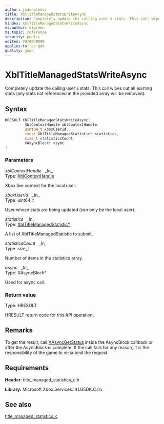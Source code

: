```yaml
---
author: joannaleecy
title: XblTitleManagedStatsWriteAsync
description: Completely update the calling user's stats. This call wipes out all existing stats (any stats not referenced in the provided array will be removed).
kindex: XblTitleManagedStatsWriteAsync
ms.author: migreen
ms.topic: reference
security: public
edited: 00/00/0000
applies-to: pc-gdk
quality: good
---
```


# XblTitleManagedStatsWriteAsync  

Completely update the calling user's stats. This call wipes out all existing stats (any stats not referenced in the provided array will be removed).  

## Syntax  
  
```cpp
HRESULT XblTitleManagedStatsWriteAsync(  
         XblContextHandle xblContextHandle,  
         uint64_t xboxUserId,  
         const XblTitleManagedStatistic* statistics,  
         size_t statisticsCount,  
         XAsyncBlock* async  
)  
```  
  
### Parameters  
  
*xblContextHandle* &nbsp;&nbsp;\_In\_  
Type: [XblContextHandle](../../types_c/handles/xblcontexthandle.md)  
  
Xbox live context for the local user.  
  
*xboxUserId* &nbsp;&nbsp;\_In\_  
Type: uint64_t  
  
User whose stats are being updated (can only be the local user).  
  
*statistics* &nbsp;&nbsp;\_In\_  
Type: [XblTitleManagedStatistic*](../structs/xbltitlemanagedstatistic.md)  
  
A list of XblTitleManagedStatistic to submit.  
  
*statisticsCount* &nbsp;&nbsp;\_In\_  
Type: size_t  
  
Number of items in the statistics array.  
  
*async* &nbsp;&nbsp;\_In\_  
Type: XAsyncBlock*  
  
Used for async call.  
  
  
### Return value  
Type: HRESULT
  
HRESULT return code for this API operation.
  
## Remarks  
  
To get the result, call [XAsyncGetStatus](../../../../system/xasync/functions/xasyncgetstatus.md) inside the AsyncBlock callback or after the AsyncBlock is complete. If the call fails for any reason, it is the responsibility of the game to re-submit the request.
  
## Requirements  
  
**Header:** title_managed_statistics_c.h
  
**Library:** Microsoft.Xbox.Services.141.GSDK.C.lib
  
## See also  
[title_managed_statistics_c](../title_managed_statistics_c_members.md)  
  
  